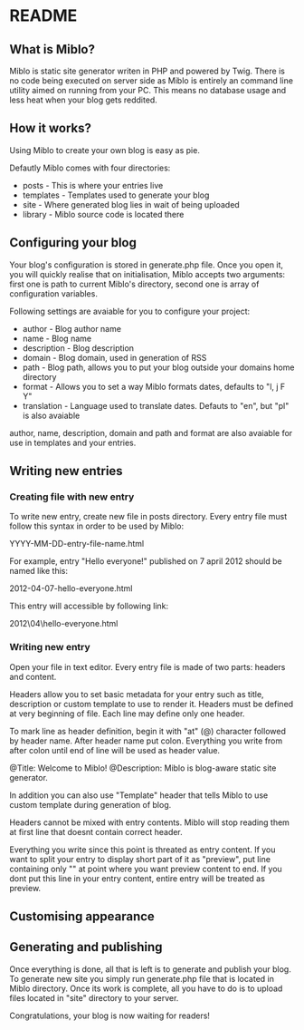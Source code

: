 README
======

What is Miblo?
--------------
Miblo is static site generator writen in PHP and powered by Twig. There is no code being executed on server side as Miblo is entirely an command line utility aimed on running from your PC. This means no database usage and less heat when your blog gets reddited.


How it works?
-------------
Using Miblo to create your own blog is easy as pie.

Defautly Miblo comes with four directories:

* posts - This is where your entries live
* templates - Templates used to generate your blog
* site - Where generated blog lies in wait of being uploaded
* library - Miblo source code is located there


Configuring your blog
---------------------
Your blog's configuration is stored in generate.php file. Once you open it, you will quickly realise that on initialisation, Miblo accepts two arguments: first one is path to current Miblo's directory, second one is array of configuration variables.

Following settings are avaiable for you to configure your project:

* author - Blog author name
* name - Blog name
* description - Blog description
* domain - Blog domain, used in generation of RSS
* path - Blog path, allows you to put your blog outside your domains home directory
* format - Allows you to set a way Miblo formats dates, defaults to "l, j F Y"
* translation - Language used to translate dates. Defauts to "en", but "pl" is also avaiable

author, name, description, domain and path and format are also avaiable for use in templates and your entries.


Writing new entries
-------------------
### Creating file with new entry
To write new entry, create new file in posts directory. Every entry file must follow this syntax in order to be used by Miblo:

YYYY-MM-DD-entry-file-name.html

For example, entry "Hello everyone!" published on 7 april 2012 should be named like this:

2012-04-07-hello-everyone.html

This entry will accessible by following link:

2012\04\hello-everyone.html


### Writing new entry
Open your file in text editor. Every entry file is made of two parts: headers and content.

Headers allow you to set basic metadata for your entry such as title, description or custom template to use to render it. Headers must be defined at very beginning of file. Each line may define only one header.

To mark line as header definition, begin it with "at" (@) character followed by header name. After header name put colon. Everything you write from after colon until end of line will be used as header value.

@Title: Welcome to Miblo!
@Description: Miblo is blog-aware static site generator.

In addition you can also use "Template" header that tells Miblo to use custom template during generation of blog.

Headers cannot be mixed with entry contents. Miblo will stop reading them at first line that doesnt contain correct header.

Everything you write since this point is threated as entry content. If you want to split your entry to display short part of it as "preview", put line containing only "<!-- more -->" at point where you want preview content to end. If you dont put this line in your entry content, entire entry will be treated as preview.


Customising appearance
----------------------



Generating and publishing
-------------------------
Once everything is done, all that is left is to generate and publish your blog. To generate new site you simply run generate.php file that is located in Miblo directory. Once its work is complete, all you have to do is to upload files located in "site" directory to your server.

Congratulations, your blog is now waiting for readers!